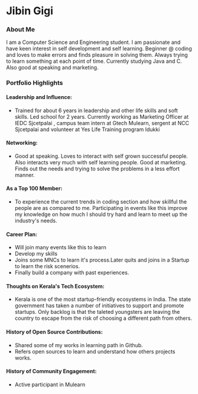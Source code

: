 # Jibin Gigi 

### About Me

I am a Computer Science and Engineering student. I am passionate and have keen interest in self development and self learning. Beginner @ coding and loves to make errors and finds pleasure in solving them.
Always trying to learn something at each point of time. Currently studying Java and C. Also good at speaking and marketing.


### Portfolio Highlights



#### Leadership and Influence: 

- Trained for about 6 years in leadership and other life skills and soft skills. Led school for 2 years. Currently working as Marketing Officer at IEDC Sjcetpalai , campus team intern at Gtech Mulearn, sergent at NCC Sjcetpalai and volunteer at Yes Life Training program Idukki 
#### Networking: 

- Good at speaking. Loves to interact with self grown successful people. Also interacts very much with self learning people. Good at marketing. Finds out the needs and trying to solve the problems in a less effort manner.

#### As a Top 100 Member: 

- To experience the current trends in coding section and how skillful the people are as compared to me. Participating in events like this improve my knowledge on how much I should try hard and learn to meet up the industry's needs.
#### Career Plan: 

- Will join many events like this to learn
- Develop my skills
- Joins some MNCs to learn it's process.Later quits and joins in a Startup to learn the risk scenerios.
- Finally build a company with past experiences.
#### Thoughts on Kerala's Tech Ecosystem: 

- Kerala is one of the most startup-friendly ecosystems in India. The state government has taken a number of initiatives to support and promote startups. Only backlog is that the taleted youngsters are leaving the country to escape from the risk of choosing a different path from others.

#### History of Open Source Contributions:

- Shared some of my works in learning path in Github.
- Refers open sources to learn and understand how others projects works.
#### History of Community Engagement:

-  Active participant in Mulearn

